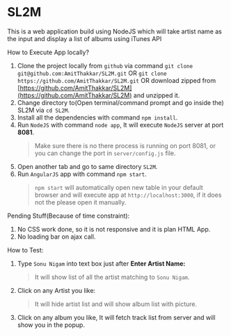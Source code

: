 # SL2M

This is a web application build using NodeJS which will take artist name as the input and display a list of albums using iTunes API 

How to Execute App locally?

1. Clone the project locally from `github` via command 
    `git clone git@github.com:AmitThakkar/SL2M.git`
                     OR
    `git clone https://github.com/AmitThakkar/SL2M.git`
                     OR
    download zipped from [https://github.com/AmitThakkar/SL2M](https://github.com/AmitThakkar/SL2M) and unzipped it.  
2. Change directory to(Open terminal/command prompt and go inside the) SL2M via
    `cd SL2M`.
3. Install all the dependencies with command `npm install`.
4. Run `NodeJS` with command `node app`, It will execute `NodeJS` server at port **8081**. 
    > Make sure there is no there process is running on port 8081, or you can change the port in `server/config.js` file.
5. Open another tab and go to same directory `SL2M`.
6. Run `AngularJS` app with command `npm start`. 
    > `npm start` will automatically open new table in your default browser and will execute app at `http://localhost:3000`, if it does
     not the please open it manually.


Pending Stuff(Because of time constraint):

1. No CSS work done, so it is not responsive and it is plan HTML App.
2. No loading bar on ajax call.

How to Test:

1. Type `Sonu Nigam` into text box just after **Enter Artist Name:**
    > It will show list of all the artist matching to `Sonu Nigam`. 
2. Click on any Artist you like:
    > It will hide artist list and will show album list with picture.
3. Click on any album you like, It will fetch track list from server and will show you in the popup.
     

